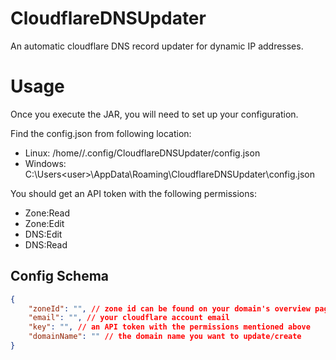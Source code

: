 # CloudflareDNSUpdater
An automatic cloudflare DNS record updater for dynamic IP addresses.

# Usage

Once you execute the JAR, you will need to set up your configuration.

Find the config.json from following location:
* Linux: /home/<user>/.config/CloudflareDNSUpdater/config.json
* Windows: C:\Users\<user>\AppData\Roaming\CloudflareDNSUpdater\config.json

You should get an API token with the following permissions:
* Zone:Read
* Zone:Edit
* DNS:Edit
* DNS:Read

## Config Schema

```json
{
	"zoneId": "", // zone id can be found on your domain's overview page
	"email": "", // your cloudflare account email
	"key": "", // an API token with the permissions mentioned above
	"domainName": "" // the domain name you want to update/create
}
```